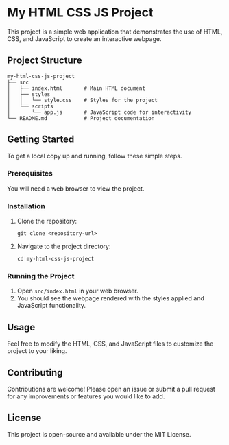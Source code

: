 # My HTML CSS JS Project

This project is a simple web application that demonstrates the use of HTML, CSS, and JavaScript to create an interactive webpage.

## Project Structure

```
my-html-css-js-project
├── src
│   ├── index.html       # Main HTML document
│   ├── styles
│   │   └── style.css    # Styles for the project
│   └── scripts
│       └── app.js       # JavaScript code for interactivity
└── README.md            # Project documentation
```

## Getting Started

To get a local copy up and running, follow these simple steps.

### Prerequisites

You will need a web browser to view the project.

### Installation

1. Clone the repository:
   ```
   git clone <repository-url>
   ```
2. Navigate to the project directory:
   ```
   cd my-html-css-js-project
   ```

### Running the Project

1. Open `src/index.html` in your web browser.
2. You should see the webpage rendered with the styles applied and JavaScript functionality.

## Usage

Feel free to modify the HTML, CSS, and JavaScript files to customize the project to your liking.

## Contributing

Contributions are welcome! Please open an issue or submit a pull request for any improvements or features you would like to add.

## License

This project is open-source and available under the MIT License.